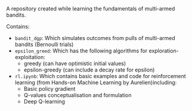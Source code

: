 A repository created while learning the fundamentals of multi-armed bandits.

Contains:
- `bandit_dgp`: Which simulates outcomes from pulls of multi-armed bandits (Bernoulli trials)
- `epsilon_greed`: Which has the following algorithms for exploration-exploitation:
  - greedy (can have optimistic initial values)
  - epsilon-greedy (can include a decay rate for epsilon)
- `rl.ipynb`: Which contains basic examples and code for reinforcement learning (from Hands-on Machine Learning by Aurelien)including:
  - Basic policy gradient
  - Q-values conceptualisation and formulation
  - Deep Q-learning